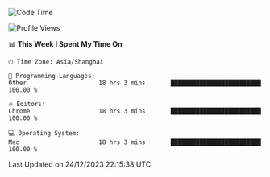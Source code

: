<!--START_SECTION:waka-->
![Code Time](http://img.shields.io/badge/Code%20Time-1%2C712%20hrs%2049%20mins-blue)

![Profile Views](http://img.shields.io/badge/Profile%20Views-1-blue)

📊 **This Week I Spent My Time On** 

```text
🕑︎ Time Zone: Asia/Shanghai

💬 Programming Languages: 
Other                    18 hrs 3 mins       █████████████████████████   100.00 % 

🔥 Editors: 
Chrome                   18 hrs 3 mins       █████████████████████████   100.00 % 

💻 Operating System: 
Mac                      18 hrs 3 mins       █████████████████████████   100.00 % 
```


 Last Updated on 24/12/2023 22:15:38 UTC
<!--END_SECTION:waka-->